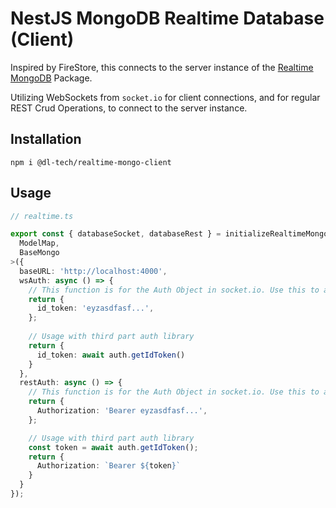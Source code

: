 # NestJS MongoDB Realtime Database (Client)
Inspired by FireStore, this connects to the server instance of the [Realtime MongoDB](https://www.npmjs.com/package/@dl-tech/realtime-mongo-nestjs) Package.

Utilizing WebSockets from `socket.io` for client connections, and for regular REST Crud Operations, to connect to the server instance.

## Installation
```shell
npm i @dl-tech/realtime-mongo-client
```

## Usage
```typescript
// realtime.ts

export const { databaseSocket, databaseRest } = initializeRealtimeMongo<
  ModelMap,
  BaseMongo
>({
  baseURL: 'http://localhost:4000',
  wsAuth: async () => {
    // This function is for the Auth Object in socket.io. Use this to authenticate your users.
    return {
      id_token: 'eyzasdfasf...',
    };
    
    // Usage with third part auth library
    return {
      id_token: await auth.getIdToken()
    }
  },
  restAuth: async () => {
    // This function is for the Auth Object in socket.io. Use this to authenticate your users.
    return {
      Authorization: 'Bearer eyzasdfasf...',
    };

    // Usage with third part auth library
    const token = await auth.getIdToken();
    return {
      Authorization: `Bearer ${token}`
    }
  }
});
```